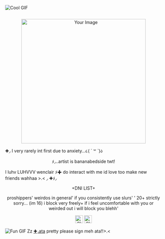 ![Cool GIF](https://i.postimg.cc/bJxrL0y3/7ac39dce.gif)
<p align="center">
  <img src="https://i.postimg.cc/5yXGbgXm/B07-DA999-EA16-4-B3-C-BD88-0055-BA277710.gif" alt="" width="



✚◞ "if I wolfed out and could never change back, would you come and find me?. ? ﾒ𖹭
 ︶ ︶︶
<p align="center">
  <img src="https://i.postimg.cc/1tYfTRxj/Untitled122-20250909183908.png" alt="Your Image" width="400">
</p>





✚◞ I very rarely int first due to anxiety...૮( ´ ꒳ `)ა 

  <p align="center">ﾒ◞..artist is bananabedside  twt!
  
I luhv LUHVVV wenclair ﾒ✚ do interact with me id love too make new friends wahhaa >.<
◞
✚ﾒ◞          <p align="center">+DNI LIST+
    <p align="center">proshippers' weirdos in general' if you consistently use slurs' ' 
    20+ strictly sorry... (im 16) i          block very freely+ 
  if i feel uncomfortable with you or weirded out i will block you blehh'
 <p align="center">
  <img src="https://i.postimg.cc/CK2B1CJK/IMG-3033.gif" alt="GIF 1" width="25">
  <img src="https://i.postimg.cc/J7ZDrkX1/IMG-9956.gif" alt="GIF 2" width="25">
  
   ![Fun GIF](https://i.postimg.cc/bJxrL0y3/7ac39dce.gif)
   Zz [✚◞ata](https://strawpawsie.atabook.org)
 pretty please sign meh ata!!>.<








  
